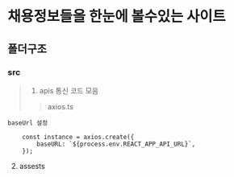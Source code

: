 # 채용정보들을 한눈에 볼수있는 사이트

## 폴더구조

### src
> 1. apis 통신 코드 모음
>> axios.ts 

    baseUrl 설정

        const instance = axios.create({
            baseURL: `${process.env.REACT_APP_API_URL}`,
        });

2. assests 
    
